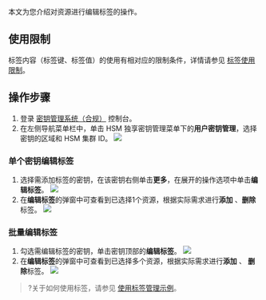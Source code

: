 本文为您介绍对资源进行编辑标签的操作。

## 使用限制
标签内容（标签键、标签值）的使用有相对应的限制条件，详情请参见  [标签使用限制](https://cloud.tencent.com/document/product/651/13354)。



## 操作步骤
1. 登录 [密钥管理系统（合规）](https://console.cloud.tencent.com/kms2) 控制台。
2. 在左侧导航菜单栏中，单击 HSM 独享密钥管理菜单下的**用户密钥管理**，选择密钥的区域和 HSM 集群 ID。
![](https://qcloudimg.tencent-cloud.cn/raw/c6af8016a3daa928cafb01b50cdbcfe1.png)

### 单个密钥编辑标签
1. 选择需添加标签的密钥，在该密钥右侧单击**更多**，在展开的操作选项中单击**编辑标签**。
![](https://main.qcloudimg.com/raw/3781d083cf2538d45afe3f6617f95096.png)
2. 在**编辑标签**的弹窗中可查看到已选择1个资源，根据实际需求进行**添加** 、**删除**标签。
![](https://main.qcloudimg.com/raw/b64057bcb1cfbdf2c7bf38d2d3bff685.jpg)

### 批量编辑标签

1. 勾选需编辑标签的密钥，单击密钥顶部的**编辑标签**。
![](https://main.qcloudimg.com/raw/67efdaca115158c587daba985005fd95.png)
2. 在**编辑标签**的弹窗中可查看到已选择多个资源，根据实际需求进行**添加** 、 **删除**标签。
![](https://main.qcloudimg.com/raw/0606c3d24c07d1888be55d7d592a7fb9.jpg)

>?关于如何使用标签，请参见 [使用标签管理示例](https://cloud.tencent.com/document/product/573/48241)。


